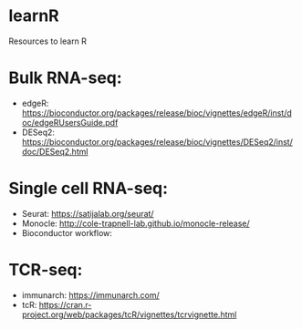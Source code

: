 # learnR
Resources to learn R

# Bulk RNA-seq:
- edgeR: https://bioconductor.org/packages/release/bioc/vignettes/edgeR/inst/doc/edgeRUsersGuide.pdf
- DESeq2: https://bioconductor.org/packages/release/bioc/vignettes/DESeq2/inst/doc/DESeq2.html

# Single cell RNA-seq:
- Seurat: https://satijalab.org/seurat/
- Monocle: http://cole-trapnell-lab.github.io/monocle-release/
- Bioconductor workflow: 

# TCR-seq:
- immunarch: https://immunarch.com/
- tcR: https://cran.r-project.org/web/packages/tcR/vignettes/tcrvignette.html
